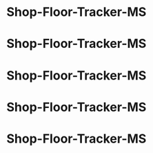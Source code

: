 # Shop-Floor-Tracker-MS
# Shop-Floor-Tracker-MS
# Shop-Floor-Tracker-MS
# Shop-Floor-Tracker-MS
# Shop-Floor-Tracker-MS
